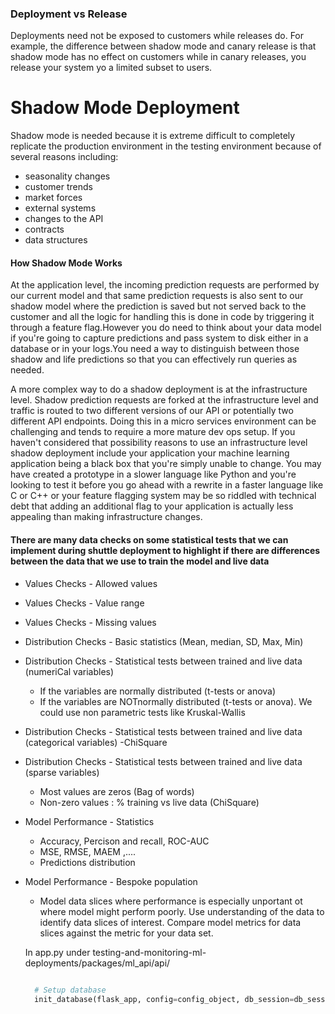 ### Deployment vs Release
Deployments need not be exposed to customers while releases do. For example, the difference between shadow mode and canary release is that shadow mode has no effect on customers while in canary releases,  you release your system yo a limited subset to users.

# Shadow Mode Deployment
Shadow mode is needed because it is extreme difficult to completely replicate the production environment in the testing environment because of several reasons including: 
- seasonality changes
- customer trends
- market forces
- external systems
- changes to the API
- contracts
- data structures

#### How Shadow Mode Works 

At the application level, the incoming prediction requests are performed by our current model and that same prediction requests is also
sent to our shadow model where the prediction is saved but not served back to the customer and all the logic for handling this is done in code by triggering it through a feature flag.However you do need to think about your data model if you're going to capture predictions and pass system to disk either in a database or in your logs.You need a way to distinguish between those shadow and life predictions so that you can effectively run queries as needed.

A more complex way to do a shadow deployment is at the infrastructure level. Shadow prediction requests are forked at the infrastructure level and traffic is routed to two different versions of our API or potentially two different API endpoints. Doing this in a micro services environment can be challenging and tends to require a more mature dev ops setup. If you haven't considered that possibility reasons to use an infrastructure level shadow deployment include your application your machine learning application being a black box that you're simply unable to change. You may have created a prototype in a slower language like Python and you're looking to test it before you go ahead with a rewrite in a faster language like C or C++ or your feature flagging system may be so riddled with technical debt that adding an additional flag to your application is actually less appealing than making infrastructure changes.

####  There are many data checks on some statistical tests that we can implement during shuttle deployment to highlight if there are differences between the data that we use to train the model and live data
- Values Checks - Allowed values
- Values Checks - Value range
- Values Checks - Missing values
- Distribution Checks - Basic statistics (Mean, median, SD, Max, Min)
- Distribution Checks - Statistical tests between trained and live data (numeriCal variables)
  - If the variables are normally distributed (t-tests or anova)
  - If the variables are NOTnormally distributed (t-tests or anova). We could use non parametric tests like Kruskal-Wallis
- Distribution Checks - Statistical tests between trained and live data (categorical variables)
  -ChiSquare
- Distribution Checks - Statistical tests between trained and live data (sparse variables)
  - Most values are zeros (Bag of words)
  - Non-zero values : % training vs live data (ChiSquare)
- Model Performance - Statistics
  - Accuracy, Percison and recall, ROC-AUC
  - MSE, RMSE, MAEM ,....
  - Predictions distribution
- Model Performance - Bespoke population
  - Model data slices where performance is especially unportant ot where model might perform poorly. Use understanding of the data to identify data slices of interest. Compare model metrics for data slices against the metric for your data set. 
  
  In app.py under testing-and-monitoring-ml-deployments/packages/ml_api/api/
  ```py
  
    # Setup database
    init_database(flask_app, config=config_object, db_session=db_session)
  ```

